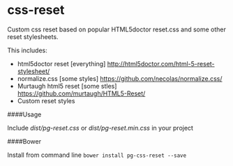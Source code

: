 css-reset
=========

Custom css reset based on popular HTML5doctor reset.css and some other reset stylesheets. 

This includes:
* html5doctor reset [everything] http://html5doctor.com/html-5-reset-stylesheet/
* normalize.css [some styles] https://github.com/necolas/normalize.css/
* Murtaugh html5 reset [some stles] https://github.com/murtaugh/HTML5-Reset/
* Custom reset styles

####Usage

Include *dist/pg-reset.css* or *dist/pg-reset.min.css* in your project

####Bower

Install from command line
`bower install pg-css-reset --save`
